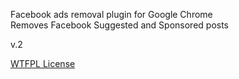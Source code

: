 Facebook ads removal plugin for Google Chrome  
Removes Facebook Suggested and Sponsored posts  

v.2

[WTFPL License](http://www.wtfpl.net/)

